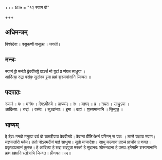 +++
title = "१२ स्याम वो"

+++
## अधिमन्त्रम्
विश्वेदेवाः। वसुकर्णो वासुक्रः। जगती।

## मन्त्रः
स्याम॑ वो॒ मन॑वो दे॒ववी॑तये॒ प्राञ्चं॑ नो य॒ज्ञं प्र ण॑यत साधु॒या ।  
आदि॑त्या॒ रुद्रा॒ वस॑वः॒ सुदा॑नव इ॒मा ब्रह्म॑ श॒स्यमा॑नानि जिन्वत ॥

## पदपाठः
स्याम॑ । वः॒ । मन॑वः । दे॒वऽवी॑तये । प्राञ्च॑म् । नः॒ । य॒ज्ञम् । प्र । न॒य॒त॒ । सा॒धु॒ऽया ।  
आदि॑त्याः । रुद्राः॑ । वस॑वः । सुऽदा॑नवः । इ॒मा । ब्रह्म॑ । श॒स्यमा॑नानि । जि॒न्व॒त॒ ॥

## भाष्यम्
हे देवाः मनवो मनुष्या वयं वो यष्मदीयाय देववीतये। देवानां वीतिर्भक्षनं यस्मिन् स यज्ञः । तस्मै यज्ञाय स्याम। यज्ञकर्तारो भवेम। ततो नोऽस्मदीयं यज्ञं साधुया। सुप्रो याजादेशः। साधु कल्याणं प्राञ्चं प्राचीनं प्र णयत। प्रकृष्टाञ्चानं कुरुत। हे आदित्या हे रुद्रा रुद्रपुत्रा मरुतो हे सुदानवः शोभनदाना हे वसवः इमेमानि शस्यमानानि ब्रह्म ब्रह्मानि स्तोत्राणि जिन्वत। प्रीणयत॥१२॥